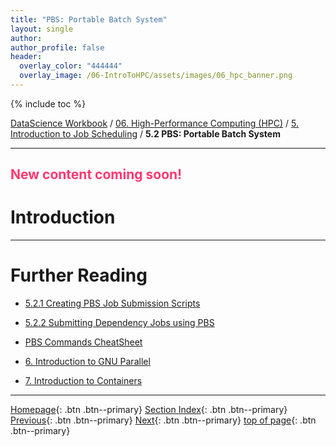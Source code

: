 ```yaml
---
title: "PBS: Portable Batch System"
layout: single
author:
author_profile: false
header:
  overlay_color: "444444"
  overlay_image: /06-IntroToHPC/assets/images/06_hpc_banner.png
---
```


{% include toc %}

[DataScience Workbook](https://datascience.101workbook.org/) / [06. High-Performance Computing (HPC)](../../00-IntroToHPC-LandingPage.md) / [5. Introduction to Job Scheduling](../00-introduction-to-job-scheduling.md) / **5.2 PBS: Portable Batch System**

---


## <span style="color: #ff3870;">New content coming soon!</span>

# Introduction





___
# Further Reading
* [5.2.1 Creating PBS Job Submission Scripts](03-pbs-1-tutorial-job-submission)
* [5.2.2 Submitting Dependency Jobs using PBS](04-pbs-2-tutorial-submitting-dependency)
* [PBS Commands CheatSheet](02-pbs-cheatsheet)

* [6. Introduction to GNU Parallel](../../06-PARALLEL/01-introduction-to-gnu-parallel)
* [7. Introduction to Containers](../../07-CONTAINERS/00-introduction-to-containers)


___

[Homepage](../../../index.md){: .btn  .btn--primary}
[Section Index](../../00-IntroToHPC-LandingPage){: .btn  .btn--primary}
[Previous](../01-SLURM/02-slurm-cheatsheet){: .btn  .btn--primary}
[Next](03-pbs-1-tutorial-job-submission){: .btn  .btn--primary}
[top of page](#introduction){: .btn  .btn--primary}
